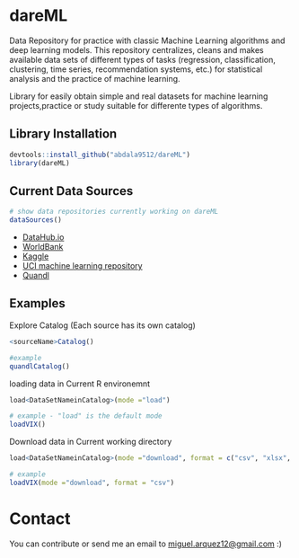 # dareML

Data Repository for practice with classic Machine Learning algorithms and deep learning models. This repository centralizes, cleans and makes available data sets of different types of tasks (regression, classification, clustering, time series, recommendation systems, etc.) for statistical analysis and the practice of machine learning.

Library for easily obtain simple and real datasets for machine learning projects,practice or study suitable for differente types of algorithms.

## Library Installation

```r
devtools::install_github("abdala9512/dareML")
library(dareML)
```

## Current Data Sources

```r
# show data repositories currently working on dareML
dataSources()
```

* [DataHub.io](https://datahub.io/)
* [WorldBank](https://databank.worldbank.org/home.aspx)
* [Kaggle](https://www.kaggle.com/)
* [UCI machine learning repository](https://archive.ics.uci.edu/ml/index.php)
* [Quandl](https://www.quandl.com/tools/api)


## Examples

Explore Catalog (Each source has its own catalog)

```r
<sourceName>Catalog()

#example
quandlCatalog()
```

loading data in Current R environemnt

```r
load<DataSetNameinCatalog>(mode ="load")

# example - "load" is the default mode
loadVIX()
```

Download data in Current working directory

```r
load<DataSetNameinCatalog>(mode ="download", format = c("csv", "xlsx", "rds"))

# example
loadVIX(mode ="download", format = "csv")
```


# Contact
You can contribute or send me an email to miguel.arquez12@gmail.com :)
